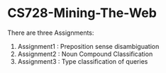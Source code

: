 # CS728-Mining-The-Web

There are three Assignments:
1. Assignment1 : Preposition sense disambiguation
2. Assignment2 : Noun Compound Classification
3. Assignment3 : Type classification of queries
